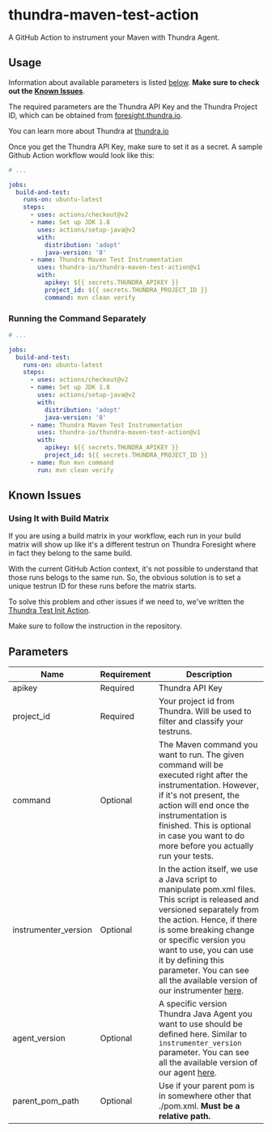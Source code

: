 # thundra-maven-test-action

A GitHub Action to instrument your Maven with Thundra Agent.

## Usage

Information about available parameters is listed [below](#parameters). **Make sure to check out the [Known Issues](#known-issues)**.

The required parameters are the Thundra API Key and the Thundra Project ID, which can be obtained from [foresight.thundra.io](https://foresight.thundra.io/).

You can learn more about Thundra at [thundra.io](https://thundra.io)

Once you get the Thundra API Key, make sure to set it as a secret. A sample Github Action workflow would look like this:

```yaml
# ...

jobs:
  build-and-test:
    runs-on: ubuntu-latest
    steps:
      - uses: actions/checkout@v2
      - name: Set up JDK 1.8
        uses: actions/setup-java@v2
        with:
          distribution: 'adopt'
          java-version: '8'
      - name: Thundra Maven Test Instrumentation
        uses: thundra-io/thundra-maven-test-action@v1
        with:
          apikey: ${{ secrets.THUNDRA_APIKEY }}
          project_id: ${{ secrets.THUNDRA_PROJECT_ID }}
          command: mvn clean verify
```

### Running the Command Separately

```yaml
# ...

jobs:
  build-and-test:
    runs-on: ubuntu-latest
    steps:
      - uses: actions/checkout@v2
      - name: Set up JDK 1.8
        uses: actions/setup-java@v2
        with:
          distribution: 'adopt'
          java-version: '8'
      - name: Thundra Maven Test Instrumentation
        uses: thundra-io/thundra-maven-test-action@v1
        with:
          apikey: ${{ secrets.THUNDRA_APIKEY }}
          project_id: ${{ secrets.THUNDRA_PROJECT_ID }}
      - name: Run mvn command
        run: mvn clean verify
```

## Known Issues

### Using It with Build Matrix

If you are using a build matrix in your workflow, each run in your build matrix will show up like it's a different testrun on Thundra Foresight where in fact they belong to the same build.

With the current GitHub Action context, it's not possible to understand that those runs belogs to the same run. So, the obvious solution is to set a unique testrun ID for these runs before the matrix starts.

To solve this problem and other issues if we need to, we've written the [Thundra Test Init Action](https://github.com/thundra-io/thundra-test-init-action).

Make sure to follow the instruction in the repository.

## Parameters

| Name                  | Requirement       | Description
| ---                   | ---               | ---
| apikey                | Required          | Thundra API Key
| project_id            | Required          | Your project id from Thundra. Will be used to filter and classify your testruns.
| command               | Optional          | The Maven command you want to run. The given command will be executed right after the instrumentation. However, if it's not present, the action will end once the instrumentation is finished. This is optional in case you want to do more before you actually run your tests.
| instrumenter_version  | Optional          | In the action itself, we use a Java script to manipulate pom.xml files. This script is released and versioned separately from the action. Hence, if there is some breaking change or specific version you want to use, you can use it by defining this parameter. You can see all the available version of our instrumenter [here](https://search.maven.org/artifact/io.thundra.agent/thundra-agent-maven-test-instrumentation).
| agent_version         | Optional          | A specific version Thundra Java Agent you want to use should be defined here. Similar to `instrumenter_version` parameter. You can see all the available version of our agent [here](https://repo.thundra.io/service/local/repositories/thundra-releases/content/io/thundra/agent/thundra-agent-bootstrap/maven-metadata.xml).
| parent_pom_path       | Optional          | Use if your parent pom is in somewhere other that ./pom.xml. **Must be a relative path.**

